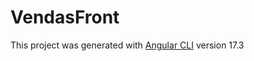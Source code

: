 # VendasFront

This project was generated with [Angular CLI](https://github.com/angular/angular-cli) version 17.3

